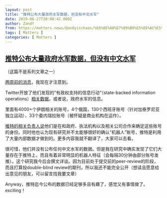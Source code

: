 ```yaml
---
layout: post
title: "推特公布大量政府水军数据，但没有中文水军"
date: 2019-06-27T20:08:42.000Z
author: ZandY
from: https://matters.news/@andyischaos/%E6%8E%A8%E7%89%B9%E5%85%AC%E5%B8%83%E5%A4%A7%E9%87%8F%E6%94%BF%E5%BA%9C%E6%B0%B4%E5%86%9B%E6%95%B0%E6%8D%AE-%E4%BD%86%E6%B2%A1%E6%9C%89%E4%B8%AD%E6%96%87%E6%B0%B4%E5%86%9B-zdpuAuuLCyQbM3pezvzmumW1cVDoM182cHc4dJM7HBsHtYE4G
tags: [ Matters ]
categories: [ Matters ]
---
```

<!--1561666122000-->
[推特公布大量政府水军数据，但没有中文水军](https://matters.news/@andyischaos/%E6%8E%A8%E7%89%B9%E5%85%AC%E5%B8%83%E5%A4%A7%E9%87%8F%E6%94%BF%E5%BA%9C%E6%B0%B4%E5%86%9B%E6%95%B0%E6%8D%AE-%E4%BD%86%E6%B2%A1%E6%9C%89%E4%B8%AD%E6%96%87%E6%B0%B4%E5%86%9B-zdpuAuuLCyQbM3pezvzmumW1cVDoM182cHc4dJM7HBsHtYE4G)
------

<div>
<p>（这篇不是系列文章之一）</p><p><a href="https://www.politico.com/story/2019/06/13/twitter-data-foreign-manipulation-1527397" target="_blank">两周前的消息</a>，我现在才注意到。</p><p>Twitter开放了他们发现的”有政权支持的信息行动“（state-backed information operations）<a href="https://about.twitter.com/en_us/values/elections-integrity.html#data" target="_blank">相关数据</a>，或者说，政府水军的信息。</p><p>里面有4000+个伊朗相关的账号，4个俄国，130个西班牙账号（针对加泰罗尼亚独立运动），33个委内瑞拉账号（被怀疑是商业机构在运作）。</p><p><a href="https://blog.twitter.com/en_us/topics/company/2019/information-ops-on-twitter.html" target="_blank">推特的相关负责人说</a>他们是在和政府、执法机构以及相关公司合作来确定这些账号的身份。同时他也认为现有研究并不太能够很好的确认“机器人”账号，推特是利用了大量内部数据才做到的。更多内容我就不翻译了，大家可以去看。</p><p>很可惜，他们并没有公布任何中文水军的数据。但是我在研究中确实发现了它们大量存在于推特上，而且有着非常明显的机器人特征（会每隔30分钟由部分账号发推）。这个研究我今后会撰文详谈。因为目前处于提交前的peer-review的阶段，而且打算投double-blind review的期刊，所以我还不能完全公开（想读且愿意给出意见的朋友，可以留言找我要文章）</p><p>Anyway，推特迄今公布的数据已经足够多且有趣了，感觉又有事情做了。exciting！</p><p><br class="smart"></p>
</div>
